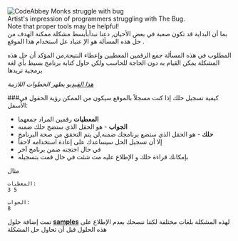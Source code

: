 <div class="centered hint">
	<img alt="CodeAbbey Monks struggle with bug" src="http://s3.postimg.org/ioodpr0tf/bug_monk_72_sm.gif"/><br/>
	<span>Artist's impression of programmers struggling with The Bug.</span><br/>
	<span>Note that proper tools may be helpful!</span>
</div>
بما أن البداية قد تكون صعبة في بعض الأحيان, دعنا نبدأبأبسط مشكلة ممكنة
 الهدف من حل هذه المسألة هو الإ عتياد عل استخدام 
هذا الموقع .

المطلوب في هذه المسألة جمع الرقمين المعطيين وإعطاء النتيجة,من المؤكد أن حل هذه المشكلة يمكن القيام به دون الحاجة للحاسب
ولكن حاول كتابة برنامج بسيط بأي لغة برمجية تريدها


_[هذا الفيديو](http://www.youtube.com/watch?v=gxfqeDm-B6k) يظهر الخطوات اللازمة_

###كيفية تسجيل حلك
إذا كنت مسجلاً بالموقع سيكون من الممكن رؤية الحقول في الأسفل:
  

- **المعطيات** رقمين المراد جمعهما 
- **الجواب** - هو الحقل الذي ستضح حلك ضمنه
- **حلك** - هو الحقل الذي ستضع برنامجك ضمنه,لن يتم التحقق من صحة البرنامج
- إلا أن تسجيل الحل سيساعدك على إعادة استخدامه لاحقاً
- في حال احتجته ضمن برنامج آخر
- بإمكانك قراءة حلك  و الإطلاع عليه مت شئت في حال قمت بتسجيله

مثال

	المعطيات:
	3 5
    	
    الجواب:
	8

تمت إضافة حلول **[samples](../wiki/running)** لهذه المشكلة بلغات مختلفة
لكننا ننصحك بعدم الإطلاع على هذه الحلول قبل أن تحاول حل المشكلة
